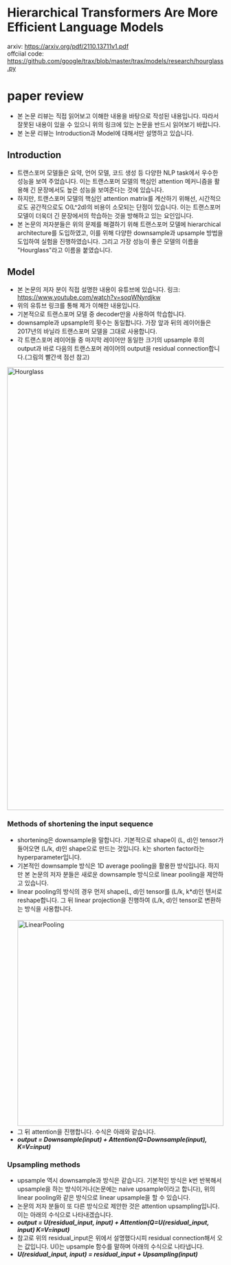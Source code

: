 # Hierarchical Transformers Are More Efficient Language Models
arxiv: https://arxiv.org/pdf/2110.13711v1.pdf <br>
offciial code: https://github.com/google/trax/blob/master/trax/models/research/hourglass.py
# paper review
* 본 논문 리뷰는 직접 읽어보고 이해한 내용을 바탕으로 작성된 내용입니다. 따라서 잘못된 내용이 있을 수 있으니 위의 링크에 있는 논문을 반드시 읽어보기 바랍니다.
* 본 논문 리뷰는 Introduction과 Model에 대해서만 설명하고 있습니다.
## Introduction
* 트랜스포머 모델들은 요약, 언어 모델, 코드 생성 등 다양한 NLP task에서 우수한 성능을 보여 주었습니다. 이는 트랜스포머 모델의 핵심인 attention 메커니즘을 활용해 긴 문장에서도 높은 성능을 보여준다는 것에 있습니다.
* 하지만, 트랜스포머 모델의 핵심인 attention matrix를 계산하기 위해선, 시간적으로도 공간적으로도 O(L^2d)의 비용이 소모되는 단점이 있습니다. 이는 트랜스포머 모델이 더욱더 긴 문장에서의 학습하는 것을 방해하고 있는 요인입니다.
* 본 논문의 저자분들은 위의 문제를 해결하기 위해 트랜스포머 모델에 hierarchical architecture를 도입하였고, 이를 위해 다양한 downsample과 upsample 방법을 도입하여 실험을 진행하였습니다. 그리고 가장 성능이 좋은 모델의 이름을 "Hourglass"라고 이름을 붙였습니다.
## Model
* 본 논문의 저자 분이 직접 설명한 내용이 유튜브에 있습니다. 링크: https://www.youtube.com/watch?v=soqWNyrdjkw
* 위의 유튜브 링크를 통해 제가 이해한 내용입니다.
* 기본적으로 트랜스포머 모델 중 decoder만을 사용하여 학습합니다.
* downsample과 upsample의 횟수는 동일합니다. 가장 앞과 뒤의 레이어들은 2017년의 바닐라 트랜스포머 모델을 그대로 사용합니다.
* 각 트랜스포머 레이어들 중 마지막 레이어만 동일한 크기의 upsample 후의 output과 바로 다음의 트랜스포머 레이어의 output을 residual connection합니다.(그림의 빨간색 점선 참고)
<img width="1031" alt="Hourglass" src="https://user-images.githubusercontent.com/70330480/152101216-e622cae6-c416-468f-9eb1-13a358293d21.png">

### Methods of shortening the input sequence
* shortening은 downsample을 말합니다. 기본적으로 shape이 (L, d)인 tensor가 들어오면 (L/k, d)인 shape으로 만드는 것입니다. k는 shorten factor라는 hyperparameter입니다.
* 기본적인 downsample 방식은 1D average pooling을 활용한 방식입니다. 하지만 본 논문의 저자 분들은 새로운 downsample 방식으로 linear pooling을 제안하고 있습니다.
* linear pooling의 방식의 경우 먼저 shape(L, d)인 tensor를 (L/k, k*d)인 텐서로 reshape합니다. 그 뒤 linear projection을 진행하여 (L/k, d)인 tensor로 변환하는 방식을 사용합니다.
<br><br><img width="479" alt="LinearPooling" src="https://user-images.githubusercontent.com/70330480/152104854-3e86c141-2415-416e-a3d6-4f8f53685374.png">
* 그 뒤 attention을 진행합니다. 수식은 아래와 같습니다.
* ***output = Downsample(input) + Attention(Q=Downsample(input), K=V=input)***
### Upsampling methods
* upsample 역시 downsample과 방식은 같습니다. 기본적인 방식은 k번 반복해서 upsample을 하는 방식이거나(논문에는 naive upsample이라고 합니다), 위의 linear pooling와 같은 방식으로 linear upsample을 할 수 있습니다.
* 논문의 저자 분들이 또 다른 방식으로 제안한 것은 attention upsampling입니다. 이는 아래의 수식으로 나타내겠습니다.
* ***output = U(residual_input, input) + Attention(Q=U(residual_input, input) K=V=input)***
* 참고로 위의 residual_input은 위에서 설명했다시피 residual connection해서 오는 값입니다. U()는 upsample 함수를 말하며 아래의 수식으로 나타냅니다.
* ***U(residual_input, input) = residual_input + Upsampling(input)***

